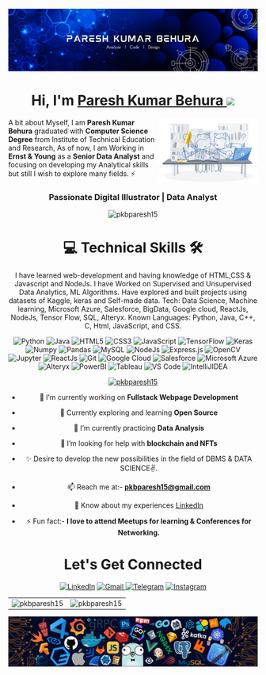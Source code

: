 ![](https://github.com/pkbparesh15/pkbparesh15/blob/main/LinkedIn%20Cover.jpg)
<h1 align="center" >Hi, I'm <a href="https://www.linkedin.com/in/pareshkumarbehura/" target="_blank"> Paresh Kumar Behura </a><img src="https://raw.githubusercontent.com/MartinHeinz/MartinHeinz/master/wave.gif" width="30px"></h1>
<img width="40%" align="right"   src="https://github.com/pkbparesh15/pkbparesh15/blob/main/workbench.svg" >

A bit about Myself, I am <b>Paresh Kumar Behura</b> graduated with <b>Computer Science Degree</b> from Institute of Technical Education and Research, As of now, I am Working in <b>Ernst & Young</b> as a <b>Senior Data Analyst</b> and focusing on developing my Analytical skills but still I wish to explore many fields. ⚡

<h3 align="center"> Passionate Digital Illustrator | Data Analyst </h3>

<p align="center"> <img src="https://komarev.com/ghpvc/?username=pkbparesh15&label=Profile%20views&color=0e75b6&style=flat" alt="pkbparesh15" /> </p>
   <div align="center">

<h1>💻 Technical Skills 🛠</h1>
  
I have learned web-development and having knowledge of HTML,CSS & Javascript and NodeJs. I have Worked on Supervised and Unsupervised Data Analytics, ML Algorithms. Have explored and built projects using datasets of Kaggle, keras and Self-made data. Tech: Data Science, Machine learning, Microsoft Azure, Salesforce, BigData, Google cloud, ReactJs, NodeJs, Tensor Flow, SQL, Alteryx.
Known Languages: Python, Java, C++, C, Html, JavaScript, and CSS.

<p align="center"> 
 <img alt="Python" src="https://img.shields.io/badge/python-%2314354C.svg?style=for-the-badge&logo=python&logoColor=white"/>
 <img alt="Java" src="https://img.shields.io/badge/java-%23ED8B00.svg?&style=for-the-badge&logo=java&logoColor=white" />
<img alt="HTML5" src="https://img.shields.io/badge/html5-%23E34F26.svg?&style=for-the-badge&logo=html5&logoColor=white" />
 <img alt="CSS3" src="https://img.shields.io/badge/css3-%231572B6.svg?&style=for-the-badge&logo=css3&logoColor=white" />
 <img alt="JavaScript" src="https://img.shields.io/badge/javascript-%23323330.svg?&style=for-the-badge&logo=javascript&logoColor=%23F7DF1E" />
 <img alt="TensorFlow" src="https://img.shields.io/badge/TensorFlow-FF6F00?style=for-the-badge&logo=TensorFlow&logoColor=white" />
 <img alt="Keras" src="https://img.shields.io/badge/Keras-D00000?style=for-the-badge&logo=Keras&logoColor=white" />
 <img alt="Numpy" src="https://img.shields.io/badge/Numpy-777BB4?style=for-the-badge&logo=numpy&logoColor=white" />
 <img alt="Pandas" src="https://img.shields.io/badge/Pandas-2C2D72?style=for-the-badge&logo=pandas&logoColor=white" />
 <img alt="MySQL" src="https://img.shields.io/badge/MySQL-00000F?style=for-the-badge&logo=mysql&logoColor=white" />
 <img alt="NodeJs" src="https://img.shields.io/badge/Node.js-339933?style=for-the-badge&logo=nodedotjs&logoColor=white" />
    <img alt="Express.js" src="https://img.shields.io/badge/Express.js-000000?style=for-the-badge&logo=express&logoColor=white" />
    <img alt="OpenCV" src="https://img.shields.io/badge/OpenCV-27338e?style=for-the-badge&logo=OpenCV&logoColor=white" />
    <img alt="Jupyter" src="https://img.shields.io/badge/Jupyter-F37626.svg?&style=for-the-badge&logo=Jupyter&logoColor=white" />
    <img alt="ReactJs" src="https://img.shields.io/badge/React-20232A?style=for-the-badge&logo=react&logoColor=61DAFB" />
    <img alt="Git" src="https://img.shields.io/badge/Git-F05032?style=for-the-badge&logo=git&logoColor=white" />
    <img alt="Google Cloud" src="https://img.shields.io/badge/Google_Cloud-4285F4?style=for-the-badge&logo=google-cloud&logoColor=white" />
    <img alt="Salesforce" src="https://img.shields.io/badge/Salesforce-4285F4?style=for-the-badge&logo=Salesforce&logoColor=white" />
    <img alt="Microsoft Azure" src="https://img.shields.io/badge/microsoft%20azure-0089D6?style=for-the-badge&logo=microsoft-azure&logoColor=white" />
    <img alt="Alteryx" src="https://img.shields.io/badge/Alteryx-0065A8?style=for-the-badge&logo=Alteryx&logoColor=white" />
    <img alt="PowerBI" src="https://img.shields.io/badge/PowerBI-750985?style=for-the-badge&logo=PowerBI&logoColor=white" />
    <img alt="Tableau" src="https://img.shields.io/badge/Tableau-5B8BA1?style=for-the-badge&logo=Tableau&logoColor=white" />
    <img alt="VS Code" src="https://img.shields.io/badge/Visual_Studio_Code-0078D4?style=for-the-badge&logo=visual%20studio%20code&logoColor=white" />
    <img alt="IntelliJIDEA" src="https://img.shields.io/badge/IntelliJIDEA-000000.svg?style=for-the-badge&logo=intellij-idea&logoColor=white" />
</p>

<p align="center"> <a href="https://github.com/ryo-ma/github-profile-trophy"><img src="https://github-profile-trophy.vercel.app/?username=pkbparesh15" alt="pkbparesh15" /></a> </p>


- 🔭 I’m currently working on **Fullstack Webpage Development**

- 🌱 Currently exploring and learning **Open Source**

- 👯 I’m currently practicing **Data Analysis**

- 🤝 I’m looking for help with **blockchain and NFTs**

- ✨ Desire to develop the new possibilities in the field of DBMS & DATA SCIENCE✌.

- 📫 Reach me at:- **pkbparesh15@gmail.com**

- 📄 Know about my experiences [LinkedIn](https://www.linkedin.com/in/pareshkumarbehura/)

- ⚡ Fun fact:- **I love to attend Meetups for learning & Conferences for Networking.**

 <h1 align="center">Let's Get Connected</h1>

<div align="center">

<a  href="https://www.linkedin.com/in/pareshkumarbehura/" target="_blank"><img alt="LinkedIn" src="https://img.shields.io/badge/linkedin%20-%230077B5.svg?&style=for-the-badge&logo=linkedin&logoColor=white" /></a>
<a href="mailto:pkbparesh15@gmail.com"><img  alt="Gmail" src="https://img.shields.io/badge/Gmail-D14836?style=for-the-badge&logo=gmail&logoColor=white" />
<a  href="https://t.me/pkbparesh15"><img alt=" Telegram" src="https://img.shields.io/badge/Telegram-2CA5E0?style=for-the-badge&logo=telegram&logoColor=white"></a>
<a  href="https://www.instagram.com/this_is_pkb/"><img alt="Instagram" src="https://img.shields.io/badge/Instagram-E4405F?style=for-the-badge&logo=instagram&logoColor=white"></a>
<!---
<a  href="https://discord.com/users/642349970610978826"><img alt=" Discord" src="https://img.shields.io/badge/Discord-7289DA?style=for-the-badge&logo=discord&logoColor=white">
<a href="https://twitter.com/Pixelite3" target="_blank"><img src="https://img.shields.io/badge/twitter-%2300acee.svg?&style=for-the-badge&logo=twitter&logoColor=white&alt=twitter" /></a>
--->
</div>

<table>
  <tr>
    <td><img src="https://github-readme-stats.vercel.app/api?username=pkbparesh15&show_icons=true&locale=en" alt="pkbparesh15" />
    <td><img src="https://github-readme-streak-stats.herokuapp.com/?user=pkbparesh15&" alt="pkbparesh15" /></td>
  </tr>
</table>

![](https://github.com/pkbparesh15/pkbparesh15/blob/main/footer.png)
